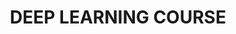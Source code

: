 ---
title: DEEP LEARNING COURSE
tags: [Deep Learning,NLP]
style: fill
color: primary
description: This course is a thorough introduction to deep-learning, with examples in the PyTorch framework- machine learning objectives and main challenges, tensor operations, automatic differentiation, gradient descent, deep-learning specific techniques, generative, recurrent, attention models.
external_url: https://fleuret.org/dlc/?s=08

---